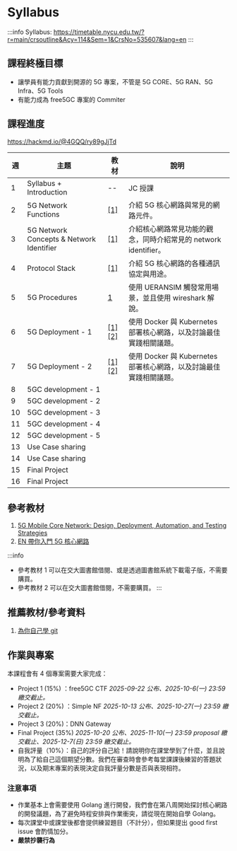 # Syllabus

:::info
Syllabus: https://timetable.nycu.edu.tw/?r=main/crsoutline&Acy=114&Sem=1&CrsNo=535607&lang=en
:::

## 課程終極目標
- 讓學員有能力貢獻到開源的 5G 專案，不管是 5G CORE、5G RAN、5G Infra、5G Tools
- 有能力成為 free5GC 專案的 Commiter

## 課程進度

https://hackmd.io/@4GQQ/ry89gJjTd

| 週 | 主題 | 教材 | 說明 |
| -- | -------- | -------- | -------- |
| 1 | Syllabus + Introduction | -- | JC 授課 |
| 2 | 5G Network Functions     | [[1]](https://hackmd.io/@cndi2025/B1CuTo0Gll)     | 介紹 5G 核心網路與常見的網路元件。     |
| 3 | 5G Network Concepts & Network Identifier | [[1]](https://hackmd.io/@cndi2025/rkyMMm88xg) | 介紹核心網路常見功能的觀念，同時介紹常見的 network identifier。 |
| 4 | Protocol Stack | [[1]](https://hackmd.io/@cndi2025/S1BM-mULgg) | 介紹 5G 核心網路的各種通訊協定與用途。 |
| 5 | 5G Procedures | [1](https://github.com/ianchen0119/cndi-md/blob/main/5g-procedures) | 使用 UERANSIM 觸發常用場景，並且使用 wireshark 解說。 |
| 6 | 5G Deployment - 1 | [[1]](https://hackmd.io/@cndi2025/H1XDHR28gx) [[2]](https://github.com/ianchen0119/introduction-to-k8s) | 使用 Docker 與 Kubernetes 部署核心網路，以及討論最佳實踐相關議題。 |
| 7 | 5G Deployment - 2 | [[1]](https://hackmd.io/@cndi2025/H1XDHR28gx) [[2]](https://github.com/ianchen0119/introduction-to-k8s) | 使用 Docker 與 Kubernetes 部署核心網路，以及討論最佳實踐相關議題。 |
| 8 | 5GC development - 1 |  |  |
| 9 | 5GC development - 2 |  |  |
| 10 | 5GC development - 3 |  |  |
| 11 | 5GC development - 4 |  |  |
| 12 | 5GC development - 5 |  |  |
| 13 | Use Case sharing |  |  |
| 14 | Use Case sharing |  |  |
| 15 | Final Project |  |  |
| 16 | Final Project |  |  |

## 參考教材

1. [5G Mobile Core Network: Design, Deployment, Automation, and Testing Strategies](https://www.tenlong.com.tw/products/9781484264720)
2. [EN 帶你入門 5G 核心網路](https://www.books.com.tw/products/0010970849?srsltid=AfmBOooPp8AyGCq4LX8M9ByPcjcSVHvmUsl8Q_N4xIW7C4j_dphDs7Y4)

:::info
- 參考教材 1 可以在交大圖書館借閱、或是透過圖書館系統下載電子版，不需要購買。
- 參考教材 2 可以在交大圖書館借閱，不需要購買。
:::

## 推薦教材/參考資料

1. [為你自己學 git](https://gitbook.tw/)

## 作業與專案

本課程會有 4 個專案需要大家完成：
- Project 1 (15%) ：free5GC CTF *2025-09-22 公布、2025-10-6(一) 23:59 繳交截止。*
- Project 2 (20%) ：Simple NF *2025-10-13 公布、2025-10-27(一) 23:59 繳交截止。*
- Project 3 (20%)：DNN Gateway
- Final Project (35%) *2025-10-20 公布、2025-11-10(一) 23:59 proposal 繳交截止、2025-12-7(日) 23:59 繳交截止。*
- 自我評量（10%）：自己的評分自己給！請說明你在課堂學到了什麼，並且說明為了給自己這個期望分數。我們在審查時會參考每堂課課後練習的答題狀況，以及期末專案的表現決定自我評量分數是否與表現相符。

### 注意事項
- 作業基本上會需要使用 Golang 進行開發，我們會在第八周開始探討核心網路的開發議題，為了避免時程安排與作業衝突，請從現在開始自學 Golang。
- 每次課堂中或課堂後都會提供練習題目（不計分），但如果提出 good first issue 會酌情加分。
- **嚴禁抄襲行為**